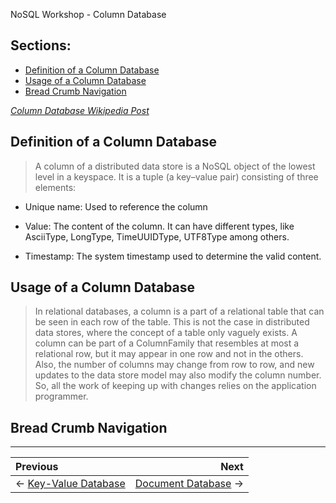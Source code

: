 NoSQL Workshop - Column Database

## Sections:

* [Definition of a Column Database](#definition-of-a-column-database)
* [Usage of a Column Database](#usage-of-a-column-database)
* [Bread Crumb Navigation](#bread-crumb-navigation)

*[Column Database Wikipedia Post](https://en.wikipedia.org/wiki/Column_%28data_store%29)*

## Definition of a Column Database

> A column of a distributed data store is a NoSQL object of the lowest level in a keyspace. It is a tuple (a key–value pair) consisting of three elements:

* Unique name: Used to reference the column

* Value: The content of the column. It can have different types, like AsciiType, LongType, TimeUUIDType, UTF8Type among others.

* Timestamp: The system timestamp used to determine the valid content.

## Usage of a Column Database

> In relational databases, a column is a part of a relational table that can be seen in each row of the table. This is not the case in distributed data stores, where the concept of a table only vaguely exists. A column can be part of a ColumnFamily that resembles at most a relational row, but it may appear in one row and not in the others. Also, the number of columns may change from row to row, and new updates to the data store model may also modify the column number. So, all the work of keeping up with changes relies on the application programmer.

## Bread Crumb Navigation
_________________________

Previous | Next
:------- | ---:
← [Key-Value Database](./key-value-database.md) | [Document Database](./document-database.md) →
